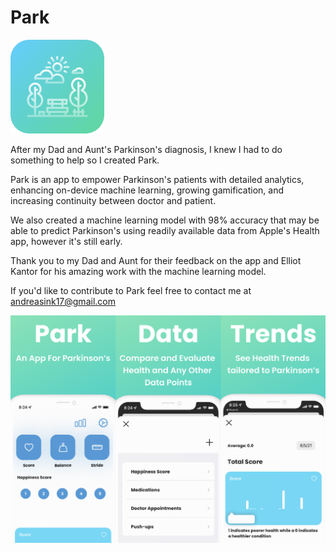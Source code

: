 # Park

![alt text](https://github.com/AndreasInk/ParkinsonsApp/blob/main/park.svg?raw=true)

After my Dad and Aunt's Parkinson's diagnosis, I knew I had to do something to help so I created Park.

Park is an app to empower Parkinson's patients with detailed analytics, enhancing on-device machine learning, growing gamification, and increasing continuity between doctor and patient.

We also created a machine learning model with 98% accuracy that may be able to predict Parkinson's using readily available data from Apple's Health app, however it's still early.

Thank you to my Dad and Aunt for their feedback on the app and Elliot Kantor for his amazing work with the machine learning model.

If you'd like to contribute to Park feel free to contact me at andreasink17@gmail.com

![alt text](https://github.com/AndreasInk/ParkinsonsApp/blob/main/screenshots.svg?raw=true)


